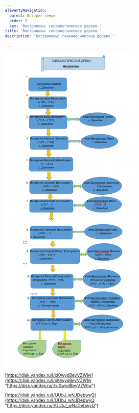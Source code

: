 ```yaml
---
eleventyNavigation:
  parent: История семьи
  order: 3
  key: 'Востриловы: генеалогическое дерево.'
title: 'Востриловы: генеалогическое дерево.'
description: 'Востриловы: генеалогическое дерево.'

---
```

![Tree](/assets/uploads/2023/1.png "Tree")

[https://disk.yandex.ru/i/xl0wydBeyVZWlw](https://disk.yandex.ru/i/xl0wydBeyVZWlw "https://disk.yandex.ru/i/xl0wydBeyVZWlw")

[https://disk.yandex.ru/i/UUbJ_wNJDebwyQ](https://disk.yandex.ru/i/UUbJ_wNJDebwyQ "https://disk.yandex.ru/i/UUbJ_wNJDebwyQ")